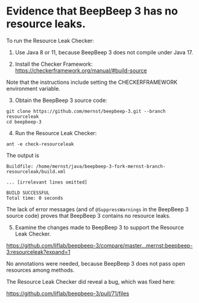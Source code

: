 # Evidence that BeepBeep 3 has no resource leaks.

To run the Resource Leak Checker:

1. Use Java 8 or 11, because BeepBeep 3 does not compile under Java 17.

2. Install the Checker Framework:
https://checkerframework.org/manual/#build-source

Note that the instructions include setting the CHECKERFRAMEWORK environment variable.

3. Obtain the BeepBeep 3 source code:

```
git clone https://github.com/mernst/beepbeep-3.git --branch resourceleak
cd beepbeep-3
```

4. Run the Resource Leak Checker:

```
ant -e check-resourceleak
```

The output is

```
Buildfile: /home/mernst/java/beepbeep-3-fork-mernst-branch-resourceleak/build.xml

... [irrelevant lines omitted]

BUILD SUCCESSFUL
Total time: 0 seconds
```

The lack of error messages (and of `@SuppressWarnings` in the BeepBeep 3 source code) proves that BeepBeep 3 contains no resource leaks.

5. Examine the changes made to BeepBeep 3 to support the Resource Leak Checker.

https://github.com/liflab/beepbeep-3/compare/master...mernst:beepbeep-3:resourceleak?expand=1

No annotations were needed, because BeepBeep 3 does not pass open resources among methods.

The Resource Leak Checker did reveal a bug, which was fixed here:

https://github.com/liflab/beepbeep-3/pull/71/files
